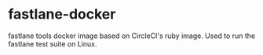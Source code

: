 # fastlane-docker

fastlane tools docker image based on CircleCI's ruby image. Used to run the fastlane test suite on Linux.
